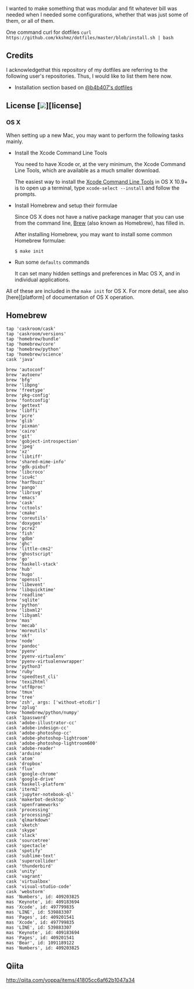 I wanted to make something that was modular and fit whatever bill was needed when I needed some configurations, whether that was just some of them, or all of them.

One command curl for dotfiles
`curl https://github.com/kkshmz/dotfiles/master/blob/install.sh | bash`

## Credits
I acknowledgethat this repository of my dotfiles are referring to the following user's repositories. Thus, I would like to list them here now.

* Installation section based on [@b4b407's dotfiles](https://github.com/b4b407/dotfiles)

## License [![](http://img.shields.io/badge/license-MIT-blue.svg?style=flat-square)][license]
### OS X

When setting up a new Mac, you may want to perform the following tasks mainly.

- Install the Xcode Command Line Tools

	You need to have Xcode or, at the very minimum, the Xcode Command Line Tools, which are available as a much smaller download.
	
	The easiest way to install the [Xcode Command Line Tools](https://developer.apple.com/downloads) in OS X 10.9+ is to open up a terminal, type `xcode-select --install` and follow the prompts.

- Install Homebrew and setup their formulae

	Since OS X does not have a native package manager that you can use from the command line, [Brew](http://brew.sh) (also known as Homebrew), has filled in. 
	
	After installing Homebrew, you may want to install some common Homebrew formulae:
	
	```console
	$ make init
	```
	
- Run some `defaults` commands

	It can set many hidden settings and preferences in Mac OS X, and in individual applications.

All of these are included in the `make init` for OS X. For more detail, see also [here][platform] of documentation of OS X operation.

## Homebrew

```
tap 'caskroom/cask'
tap 'caskroom/versions'
tap 'homebrew/bundle'
tap 'homebrew/core'
tap 'homebrew/python'
tap 'homebrew/science'
cask 'java'

brew 'autoconf'
brew 'autoenv'
brew 'bfg'
brew 'libpng'
brew 'freetype'
brew 'pkg-config'
brew 'fontconfig'
brew 'gettext'
brew 'libffi'
brew 'pcre'
brew 'glib'
brew 'pixman'
brew 'cairo'
brew 'git'
brew 'gobject-introspection'
brew 'jpeg'
brew 'xz'
brew 'libtiff'
brew 'shared-mime-info'
brew 'gdk-pixbuf'
brew 'libcroco'
brew 'icu4c'
brew 'harfbuzz'
brew 'pango'
brew 'librsvg'
brew 'emacs'
brew 'cask'
brew 'cctools'
brew 'cmake'
brew 'coreutils'
brew 'doxygen'
brew 'pcre2'
brew 'fish'
brew 'gdbm'
brew 'ghc'
brew 'little-cms2'
brew 'ghostscript'
brew 'go'
brew 'haskell-stack'
brew 'hub'
brew 'hugo'
brew 'openssl'
brew 'libevent'
brew 'libquicktime'
brew 'readline'
brew 'sqlite'
brew 'python'
brew 'libxml2'
brew 'libyaml'
brew 'mas'
brew 'mecab'
brew 'moreutils'
brew 'nkf'
brew 'node'
brew 'pandoc'
brew 'pyenv'
brew 'pyenv-virtualenv'
brew 'pyenv-virtualenvwrapper'
brew 'python3'
brew 'ruby'
brew 'speedtest_cli'
brew 'texi2html'
brew 'utf8proc'
brew 'tmux'
brew 'tree'
brew 'zsh', args: ['without-etcdir']
brew 'zplug'
brew 'homebrew/python/numpy'
cask '1password'
cask 'adobe-illustrator-cc'
cask 'adobe-indesign-cc'
cask 'adobe-photoshop-cc'
cask 'adobe-photoshop-lightroom'
cask 'adobe-photoshop-lightroom600'
cask 'adobe-reader'
cask 'arduino'
cask 'atom'
cask 'dropbox'
cask 'flux'
cask 'google-chrome'
cask 'google-drive'
cask 'haskell-platform'
cask 'iterm2'
cask 'jupyter-notebook-ql'
cask 'makerbot-desktop'
cask 'openframeworks'
cask 'processing'
cask 'processing2'
cask 'qlmarkdown'
cask 'sketch'
cask 'skype'
cask 'slack'
cask 'sourcetree'
cask 'spectacle'
cask 'spotify'
cask 'sublime-text'
cask 'supercollider'
cask 'thunderbird'
cask 'unity'
cask 'vagrant'
cask 'virtualbox'
cask 'visual-studio-code'
cask 'webstorm'
mas 'Numbers', id: 409203825
mas 'Keynote', id: 409183694
mas 'Xcode', id: 497799835
mas 'LINE', id: 539883307
mas 'Pages', id: 409201541
mas 'Xcode', id: 497799835
mas 'LINE', id: 539883307
mas 'Keynote', id: 409183694
mas 'Pages', id: 409201541
mas 'Bear', id: 1091189122
mas 'Numbers', id: 409203825
```


## Qiita
http://qiita.com/yoppa/items/41805cc6af62b1047a34

